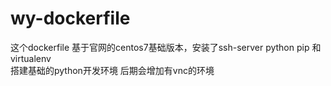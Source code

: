 # wy-dockerfile
这个dockerfile 基于官网的centos7基础版本，安装了ssh-server  python  pip  和 virtualenv  
搭建基础的python开发环境
后期会增加有vnc的环境
